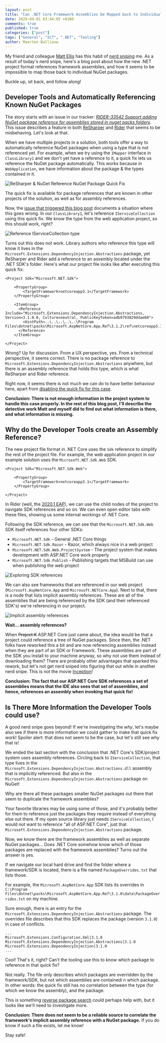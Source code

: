 ```yaml
---
layout: post
title: "Can .NET Core Framework Assemblies be Mapped back to Individual NuGet Packages - A Detective Story"
date: 2020-04-01 03:44:05 +0100
comments: true
published: true
categories: ["post"]
tags: ["General", "ICT", ".NET", "Tooling"]
author: Maarten Balliauw
---
```


My friend and colleague [Matt Ellis](https://twitter.com/citizenmatt/) has this habit of [nerd sniping](https://xkcd.com/356/) me. As a result of today's nerd snipe, here's a blog post about how the new .NET project format references framework assemblies, and how it seems to be impossible to map those back to individual NuGet packages.

Buckle up, sit back, and follow along!

## Developer Tools and Automatically Referencing Known NuGet Packages

The story starts with an issue in our tracker: *[RIDER-33542 Support adding NuGet package reference for assemblies stored in nuget packs folders](https://youtrack.jetbrains.com/issue/RIDER-33542/)*. This issue describes a feature in both [ReSharper](https://www.jetbrains.com/reshaper/) and [Rider](https://www.jetbrains.com/rider/) that seems to be misbehaving. Let's look at that.

When we have multiple projects in a solution, both tools offer a way to automatically reference NuGet packages when using a type that is not referenced yet. For example, when we try using the `IMapper` interface in `ClassLibrary1` and we don't yet have a reference to it, a quick fix lets us reference the NuGet package automatically. This works because in `WebApplication`, we have information about the package & the types contained in it.

![ReSharper & NuGet Reference NuGet Package Quick Fix](/images/2020/04/resharper-rider-reference-nuget-package-quick-fix.png)

The quick fix is available for package references that are known in other projects of the solution, as well as for assembly references.

Now, the [issue that triggered this blog post](https://youtrack.jetbrains.com/issue/RIDER-33542/) documents a situation where this goes wrong. In our `ClassLibrary1`, let's reference `IServiceCollection` using this quick fix. We know the type from the web application project, so this should work, right?

![Reference IServiceCollection type](/images/2020/04/quick-fix-reference-abstractions.png)

Turns out this does not work. Library authors who reference this type will know it lives in the `Microsoft.Extensions.DependencyInjection.Abstractions` package, yet ReSharper and Rider add a reference to an assembly located under the .NET SDK's folder. Here's what our project file looks like after executing this quick fix:

```
<Project Sdk="Microsoft.NET.Sdk">

    <PropertyGroup>
        <TargetFramework>netcoreapp3.1</TargetFramework>
    </PropertyGroup>

    <ItemGroup>
      <Reference Include="Microsoft.Extensions.DependencyInjection.Abstractions, Version=3.1.0.0, Culture=neutral, PublicKeyToken=adb9793829ddae60">
        <HintPath>..\..\..\..\..\Program Files\dotnet\packs\Microsoft.AspNetCore.App.Ref\3.1.2\ref\netcoreapp3.1\Microsoft.Extensions.DependencyInjection.Abstractions.dll</HintPath>
      </Reference>
    </ItemGroup>

</Project>
```

Wrong? Up for discussion. From a UX perspective, yes. From a technical perspective, it seems correct. There is no package reference to `Microsoft.Extensions.DependencyInjection.Abstractions` anywhere, but there is an assembly reference that holds this type, which is what ReSharper and Rider reference.

Right now, it seems there is not much we can do to have better behaviour here, apart from [disabling the quick fix for this case](https://youtrack.jetbrains.com/issue/RIDER-33542#focus=streamItem-27-4051857.0-0).

**Conclusion: There is not enough information in the project system to handle this case properly. In the rest of this blog post, I'll describe the detective work Matt and myself did to find out what information is there, and what information is missing.**

## Why do the Developer Tools create an Assembly Reference?

The new project file format in .NET Core uses the `Sdk` reference to simplify the rest of the project file. For example, the web application project in our example solution uses the `Microsoft.NET.Sdk.Web` SDK.

```
<Project Sdk="Microsoft.NET.Sdk.Web">

    <PropertyGroup>
        <TargetFramework>netcoreapp3.1</TargetFramework>
    </PropertyGroup>

</Project>
```

In Rider (well, the [2020.1 EAP](https://www.jetbrains.com/rider/eap/)), we can use the child nodes of the project to navigate SDK references and so on. We can even open editor tabs with these files, showing us some internal workings of .NET Core.

Following the SDK reference, we can see that the `Microsoft.NET.Sdk.Web` SDK itself references four other SDKs:

* `Microsoft.NET.Sdk` - General .NET Core things
* `Microsoft.NET.Sdk.Razor` - Razor, which always nice in a web project
* `Microsoft.NET.Sdk.Web.ProjectSystem` - The project system that makes development with ASP.NET Core work properly
* `Microsoft.NET.Sdk.Publish` - Publishing targets that MSBuild can use when publishing the web project

![Exploring SDK references](/images/2020/04/exploring-sdk-references.png)

We can also see frameworks that are referenced in our web project (`Microsoft.AspNetCore.App` and `Microsoft.NETCore.App`). Next to that, there is a node that lists implicit assembly references. These are all of the assemblies that are being referenced by the SDK (and their referenced SDK's) we're referencing in our project.

![Implicit assembly references](/images/2020/04/implicit-assembly-references.png)

**Wait... assembly references?**

When ~~Project K~~ ASP.NET Core just came about, the idea would be that a project could reference a tree of NuGet packages. Since then, the .NET folks have reworked this a bit and are now referencing assemblies instead when they are part of an SDK or Framework. These assemblies are part of the SDK you install to your machine anyway, so why not use them instead of downloading them? There are probably other advantages that sparked this rework, but let's not get nerd sniped into figuring that out while in another nerd snipe. This is not the movie [Inception](https://www.imdb.com/title/tt1375666/)!

**Conclusion: The fact that our ASP.NET Core SDK references a set of assemblies means that the IDE also sees that set of assemblies, and hence, references an assembly when invoking that quick fix!**

## Is There More Information the Developer Tools could use?

A good nerd snipe goes beyond! If we're investigating the *why*, let's maybe also see if there is more information we could gather to make that quick fix work! Spoiler alert: that does not seem to be the case, but let's still see why that is!

We ended the last section with the conclusion that .NET Core's SDK/project system uses assembly references. Circling back to `IServiceCollection`, that type lives in the `Microsoft.Extensions.DependencyInjection.Abstractions.dll` assembly that is implicitly referenced. But also in the `Microsoft.Extensions.DependencyInjection.Abstractions` package on NuGet!

Why are there all these packages smaller NuGet packages out there that seem to duplicate the framework assemblies?

Your favorite libraries may be using some of those, and it's probably better for them to reference just the packages they require instead of everything else out there. If my open source library just needs `IServiceCollection`, I would not want to reference "all of ASP.NET Core", just that `Microsoft.Extensions.DependencyInjection.Abstractions` package.

Now, we know there are the framework assemblies as well as separate NuGet packages... Does .NET Core somehow know which of those packages are replaced with the framework assemblies? Turns out the answer is yes.

If we navigate our local hard drive and find the folder where a framework/SDK is located, there is a file named `PackageOverrides.txt` that lists those.

For example, the `Microsoft.AspNetCore.App` SDK lists its overrides in `C:\Program Files\dotnet\packs\Microsoft.AspNetCore.App.Ref\3.1.0\data\PackageOverrides.txt` on my machine.

Sure enough, there is an entry for the `Microsoft.Extensions.DependencyInjection.Abstractions` package. The overrides file describes that this SDK replaces the package (version `3.1.0`) in case of conflicts.

```
...
Microsoft.Extensions.Configuration.Xml|3.1.0
Microsoft.Extensions.DependencyInjection.Abstractions|3.1.0
Microsoft.Extensions.DependencyInjection|3.1.0
...
```

Cool! That's it, right? Can't the tooling use this to know which package to reference in that quick fix?

Not really. The file only describes which packages are overridden by the framework/SDK, but not which assemblies are containedi n which package. In other words: the quick fix still has no correlation between the type (for which we know the assembly), and the package.

This is something [reverse package search](https://blog.maartenballiauw.be/post/2019/07/30/indexing-searching-nuget-with-azure-functions-and-search.html) could perhaps help with, but it looks like we'll need to investigate more.

**Conclusion: There does not seem to be a reliable source to correlate the framework's implicit assembly reference with a NuGet package.** If you do know if such a file exists, let me know!

Stay safe!